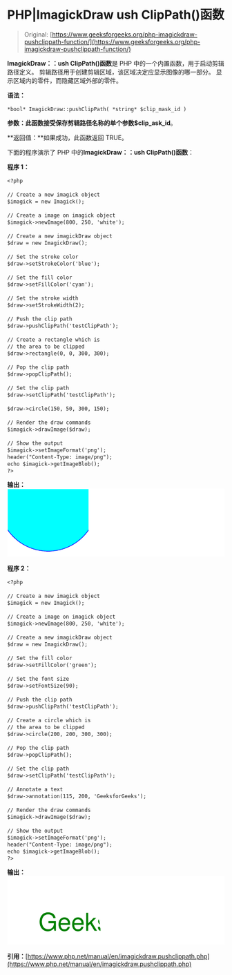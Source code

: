 # PHP|ImagickDraw ush ClipPath()函数

> Original: [https://www.geeksforgeeks.org/php-imagickdraw-pushclippath-function/](https://www.geeksforgeeks.org/php-imagickdraw-pushclippath-function/)

**ImagickDraw：：ush ClipPath()函数**是 PHP 中的一个内置函数，用于启动剪辑路径定义。 剪辑路径用于创建剪辑区域，该区域决定应显示图像的哪一部分。 显示区域内的零件，而隐藏区域外部的零件。

**语法：**

```
*bool* ImagickDraw::pushClipPath( *string* $clip_mask_id )
```

**参数：**此函数接受保存剪辑路径名称的单个参数**$clip_ask_id**。

**返回值：**如果成功，此函数返回 TRUE。

下面的程序演示了 PHP 中的**ImagickDraw：：ush ClipPath()函数**：

**程序 1：**

```
<?php

// Create a new imagick object
$imagick = new Imagick();

// Create a image on imagick object
$imagick->newImage(800, 250, 'white');

// Create a new imagickDraw object
$draw = new ImagickDraw();

// Set the stroke color
$draw->setStrokeColor('blue');

// Set the fill color
$draw->setFillColor('cyan');

// Set the stroke width
$draw->setStrokeWidth(2);

// Push the clip path
$draw->pushClipPath('testClipPath');

// Create a rectangle which is
// the area to be clipped
$draw->rectangle(0, 0, 300, 300);

// Pop the clip path
$draw->popClipPath();

// Set the clip path
$draw->setClipPath('testClipPath');

$draw->circle(150, 50, 300, 150);

// Render the draw commands
$imagick->drawImage($draw);

// Show the output
$imagick->setImageFormat('png');
header("Content-Type: image/png");
echo $imagick->getImageBlob();
?>
```

**输出：**
![](img/3a0c7d2f69ceeeb283bc4ff138d71a93.png)

**程序 2：**

```
<?php

// Create a new imagick object
$imagick = new Imagick();

// Create a image on imagick object
$imagick->newImage(800, 250, 'white');

// Create a new imagickDraw object
$draw = new ImagickDraw();

// Set the fill color
$draw->setFillColor('green');

// Set the font size
$draw->setFontSize(90);

// Push the clip path
$draw->pushClipPath('testClipPath');

// Create a circle which is
// the area to be clipped
$draw->circle(200, 200, 300, 300);

// Pop the clip path
$draw->popClipPath();

// Set the clip path
$draw->setClipPath('testClipPath');

// Annotate a text
$draw->annotation(115, 200, 'GeeksforGeeks');

// Render the draw commands
$imagick->drawImage($draw);

// Show the output
$imagick->setImageFormat('png');
header("Content-Type: image/png");
echo $imagick->getImageBlob();
?>
```

**输出：**
![](img/a8ce1e48ef15dc9e748f334cdc8b6e51.png)

**引用：**[https://www.php.net/manual/en/imagickdraw.pushclippath.php](https://www.php.net/manual/en/imagickdraw.pushclippath.php)